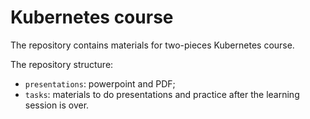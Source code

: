 # Kubernetes course

The repository contains materials for two-pieces Kubernetes course.

The repository structure:
- `presentations`: powerpoint and PDF;
- `tasks`: materials to do presentations and practice after the learning session is over.
